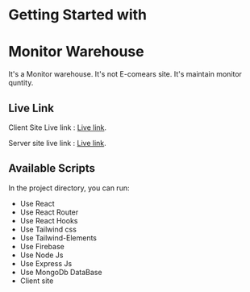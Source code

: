 # Getting Started with 
# Monitor Warehouse

It's a Monitor warehouse. It's not E-comears site. It's maintain monitor quntity.

## Live Link

Client Site Live link : [Live link](https://monitor-warehouse.firebaseapp.com/).

Server site live link : [Live link](https://nameless-journey-03794.herokuapp.com/).



## Available Scripts

In the project directory, you can run:

- Use React
- Use React Router
- Use React Hooks
- Use Tailwind css
- Use Tailwind-Elements 
- Use Firebase
- Use Node Js
- Use Express Js
- Use MongoDb DataBase
- Client site